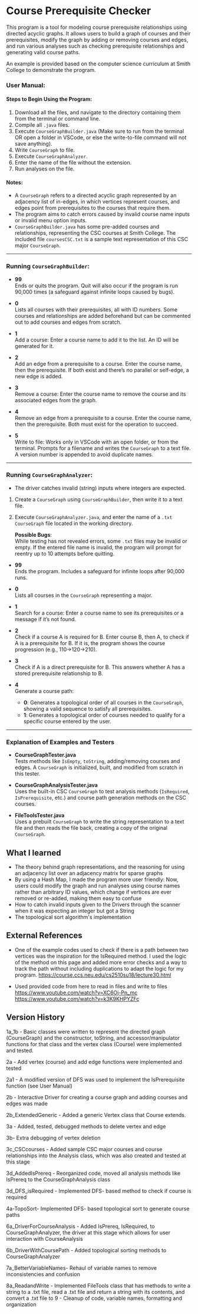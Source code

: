 # Course Prerequisite Checker 

This program is a tool for modeling course prerequisite relationships using directed acyclic graphs.
It allows users to build a graph of courses and their prerequisites, modify the graph by adding or removing courses and edges, and run various analyses such as checking prerequisite relationships and generating valid course paths.

An example is provided based on the computer science curriculum at Smith College to demonstrate the program. 

### User Manual:  

#### Steps to Begin Using the Program:  
1. Download all the files, and navigate to the directory containing them from the terminal or command line.  
2. Compile all `.java` files.  
3. Execute `CourseGraphBuilder.java` (Make sure to run from the terminal OR open a folder in VSCode, or else the write-to-file command will not save anything).  
4. Write `CourseGraph` to file.  
5. Execute `CourseGraphAnalyzer`.  
6. Enter the name of the file without the extension.  
7. Run analyses on the file.  

#### Notes:  
- A `CourseGraph` refers to a directed acyclic graph represented by an adjacency list of in-edges, in which vertices represent courses, and edges point from prerequisites to the courses that require them.  
- The program aims to catch errors caused by invalid course name inputs or invalid menu option inputs.  
- `CourseGraphBuilder.java` has some pre-added courses and relationships, representing the CSC courses at Smith College. The included file `coursesCSC.txt` is a sample text representation of this CSC major `CourseGraph`.  

---

### Running `CourseGraphBuilder`:  

- **99**  
  Ends or quits the program. Quit will also occur if the program is run 90,000 times (a safeguard against infinite loops caused by bugs).  

- **0**  
  Lists all courses with their prerequisites, all with ID numbers. Some courses and relationships are added beforehand but can be commented out to add courses and edges from scratch.

- **1**  
  Add a course: Enter a course name to add it to the list. An ID will be generated for it.  

- **2**  
  Add an edge from a prerequisite to a course. Enter the course name, then the prerequisite. If both exist and there’s no parallel or self-edge, a new edge is added.

- **3**  
  Remove a course: Enter the course name to remove the course and its associated edges from the graph.

- **4**  
  Remove an edge from a prerequisite to a course. Enter the course name, then the prerequisite. Both must exist for the operation to succeed.

- **5**  
  Write to file: Works only in VSCode with an open folder, or from the terminal. Prompts for a filename and writes the `CourseGraph` to a text file. A version number is appended to avoid duplicate names.

---

### Running `CourseGraphAnalyzer`:  

- The driver catches invalid (string) inputs where integers are expected.  
1. Create a `CourseGraph` using `CourseGraphBuilder`, then write it to a text file.  
2. Execute `CourseGraphAnalyzer.java`, and enter the name of a `.txt` `CourseGraph` file located in the working directory.  
   
   **Possible Bugs**:  
   While testing has not revealed errors, some `.txt` files may be invalid or empty. If the entered file name is invalid, the program will prompt for reentry up to 10 attempts before quitting.

- **99**  
  Ends the program. Includes a safeguard for infinite loops after 90,000 runs.  

- **0**  
  Lists all courses in the `CourseGraph` representing a major.  

- **1**  
  Search for a course: Enter a course name to see its prerequisites or a message if it’s not found.  

- **2**  
  Check if a course A is required for B. Enter course B, then A, to check if A is a prerequisite for B. If it is, the program shows the course progression (e.g., 110→120→210).  

- **3**  
  Check if A is a direct prerequisite for B. This answers whether A has a stored prerequisite relationship to B.  

- **4**  
  Generate a course path:  
  - **0**: Generates a topological order of all courses in the `CourseGraph`, showing a valid sequence to satisfy all prerequisites.  
  - **1**: Generates a topological order of courses needed to qualify for a specific course entered by the user.  

---

### Explanation of Examples and Testers  

- **CourseGraphTester.java**  
  Tests methods like `IsEmpty`, `toString`, adding/removing courses and edges. A `CourseGraph` is initialized, built, and modified from scratch in this tester.  

- **CourseGraphAnalysisTester.java**  
  Uses the built-in CSC `CourseGraph` to test analysis methods (`IsRequired`, `IsPrerequisite`, etc.) and course path generation methods on the CSC courses.  

- **FileToolsTester.java**  
  Uses a prebuilt `CourseGraph` to write the string representation to a text file and then reads the file back, creating a copy of the original `CourseGraph`.  


## What I learned 
- The theory behind graph representations, and the reasoning for using an adjacency list over an adjacency matrix for sparse graphs 
- By using a Hash Map, I made the program more user friendly: Now, users could modify the graph and run analyses using course names rather than arbitrary ID values, which change if vertices are ever removed or re-added, making them easy to confuse
- How to catch invalid inputs given to the Drivers through the scanner when it was expecting an integer but got a String
- The topological sort algorithm's implementation

## External References 
- One of the example codes used to check if there is a path between two vertices was the inspiration for the IsRequired method. I used the logic of the method on this page and added more error checks and a way to track the path without including duplications to adapt the logic for my program. https://course.ccs.neu.edu/cs2510su18/lecture30.html
* Used provided code from here to read in files and write to files https://www.youtube.com/watch?v=XC6Oj-Pn_mc
https://www.youtube.com/watch?v=k3K9KHPYZFc



## Version History 
1a_1b - Basic classes were written to represent the directed graph (CourseGraph) and the constructor, toString, and accessor/manipulator functions for that class and the vertex class (Course) were implemented and tested. 


2a - Add vertex (course) and add edge functions were implemented and tested 


2a1 - A modified version of DFS was used to implement the IsPrerequisite function (see User Manual)


2b - Interactive Driver for creating a course graph and adding courses and edges was made 


2b_ExtendedGeneric - Added a generic Vertex class that Course extends. 


3a - Added, tested, debugged methods to delete vertex and edge


3b- Extra debugging of vertex deletion 


3c_CSCcourses - Added sample CSC major courses and course relationships into the Analysis class, which was also created and tested at this stage 


3d_AddedIsPrereq - Reorganized code, moved all analysis methods like IsPrereq to the CourseGraphAnalysis class 


3d_DFS_isRequired - Implemented DFS- based method to check if course is required 


4a-TopoSort- Implemented DFS- based topological sort to generate course paths 


6a_DriverForCourseAnalysis - Added IsPrereq, IsRequired, to CourseGraphAnalyzer, the driver at this stage which allows for user interaction with CourseAnalysis 


6b_DriverWithCoursePath - Added topological sorting methods to CourseGraphAnalyzer 


7a_BetterVariableNames- Rehaul of variable names to remove inconsistencies and confusion 


8a_ReadandWrite - Implemented FileTools class that has methods to write a string to a .txt file, read a .txt file and return a string with its contents, and convert a .txt file to 
9 - Cleanup of code, variable names, formatting and organization
